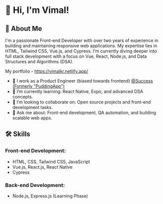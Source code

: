 # 👋 Hi, I'm Vimal!

## 🚀 About Me

I'm a passionate Front-end Developer with over two years of experience in building and maintaining responsive web applications. My expertise lies in HTML, Tailwind CSS, Vue.js, and Cypress. I’m currently diving deeper into full stack development with a focus on Vue, React, Node.js, and Data Structures and Algorithms (DSA).

My portfolio - https://vimalkr.netlify.app/

- 🔭 I work as a Product Engineer (biased towards frontend) [@Success (Formerly "PuddingApp")](https://www.success.app/)
- 🌱 I’m currently learning: React Native, Expo, and advanced DSA concepts.
- 👯 I’m looking to collaborate on: Open source projects and front-end development tasks.
- 💬 Ask me about: Front-end development, QA automation, and building scalable web apps.

## 🛠️ Skills

### Front-end Development:
- HTML, CSS, Tailwind CSS, JavaScript
- Vue.js, React.js, React Native
- Cypress

### Back-end Development:
- Node.js, Express.js (Learning Phase)
